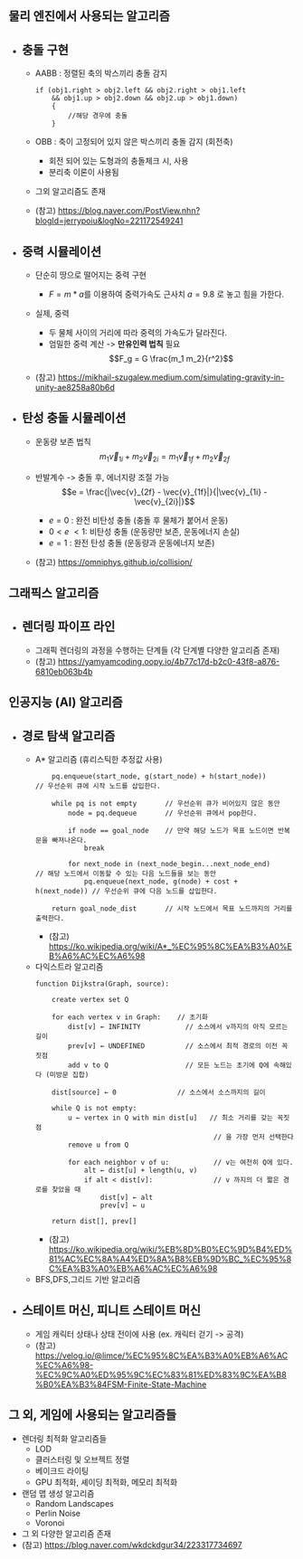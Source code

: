 ## 물리 엔진에서 사용되는 알고리즘
- 충돌 구현
  -
  - AABB : 정렬된 축의 박스끼리 충돌 감지
  	```
  	if (obj1.right > obj2.left && obj2.right > obj1.left
  		&& obj1.up > obj2.down && obj2.up > obj1.down)
		{
			//해당 경우에 충돌
		}
  	```
  - OBB : 축이 고정되어 있지 않은 박스끼리 충돌 감지 (회전축)

    - 회전 되어 있는 도형과의 충돌체크 시, 사용
    - 분리축 이론이 사용됨
  - 그외 알고리즘도 존재
  
  - (참고) https://blog.naver.com/PostView.nhn?blogId=jerrypoiu&logNo=221172549241	
- 중력 시뮬레이션
  - 
	- 단순히 땅으로 떨어지는 중력 구현
    	- $F = m * a$를 이용하여 중력가속도 근사치 $a = 9.8$ 로 놓고 힘을 가한다.
    
	- 실제, 중력
    	- 두 물체 사이의 거리에 따라 중력의 가속도가 달라진다.
    	- 엄밀한 중력 계산 -> **만유인력 법칙** 필요
		$$F_g = G \frac{m_1 m_2}{r^2}$$
	
	- (참고) https://mikhail-szugalew.medium.com/simulating-gravity-in-unity-ae8258a80b6d
- 탄성 충돌 시뮬레이션
  -
  - 운동량 보존 법칙
  $$m_1 \vec{v}_{1i} + m_2 \vec{v}_{2i} = m_1 \vec{v}_{1f} + m_2 \vec{v}_{2f}
$$
  - 반발계수 -> 충돌 후, 에너지량 조절 가능
  $$e = \frac{|\vec{v}_{2f} - \vec{v}_{1f}|}{|\vec{v}_{1i} - \vec{v}_{2i}|}$$

    - $e=0$ : 완전 비탄성 충돌 (충돌 후 물체가 붙어서 운동)
    - $0<e$ $<1$: 비탄성 충돌 (운동량만 보존, 운동에너지 손실)
    - $e=1$ : 완전 탄성 충돌 (운동량과 운동에너지 보존)

  - (참고) https://omniphys.github.io/collision/


## 그래픽스 알고리즘
- 렌더링 파이프 라인
  - 
  - 그래픽 렌더링의 과정을 수행하는 단계들 (각 단계별 다양한 알고리즘 존재)
  - (참고) https://yamyamcoding.oopy.io/4b77c17d-b2c0-43f8-a876-6810eb063b4b


## 인공지능 (AI) 알고리즘
- 경로 탐색 알고리즘
  - 
  - A* 알고리즘 (휴리스틱한 추정값 사용)
  	```
		pq.enqueue(start_node, g(start_node) + h(start_node))       // 우선순위 큐에 시작 노드를 삽입한다.

		while pq is not empty       // 우선순위 큐가 비어있지 않은 동안
			node = pq.dequeue       // 우선순위 큐에서 pop한다.

			if node == goal_node    // 만약 해당 노드가 목표 노드이면 반복문을 빠져나온다.
				break

			for next_node in (next_node_begin...next_node_end)       // 해당 노드에서 이동할 수 있는 다음 노드들을 보는 동안
				pq.enqueue(next_node, g(node) + cost + h(next_node)) // 우선순위 큐에 다음 노드를 삽입한다.

		return goal_node_dist       // 시작 노드에서 목표 노드까지의 거리를 출력한다.
	```
	- (참고) https://ko.wikipedia.org/wiki/A*_%EC%95%8C%EA%B3%A0%EB%A6%AC%EC%A6%98
  - 다익스트라 알고리즘
	```
	function Dijkstra(Graph, source):
 
		create vertex set Q
 
		for each vertex v in Graph:    // 초기화
			dist[v] ← INFINITY           // 소스에서 v까지의 아직 모르는 길이
			prev[v] ← UNDEFINED          // 소스에서 최적 경로의 이전 꼭짓점
			add v to Q                   // 모든 노드는 초기에 Q에 속해있다 (미방문 집합)

		dist[source] ← 0               // 소스에서 소스까지의 길이

		while Q is not empty:
			u ← vertex in Q with min dist[u]   // 최소 거리를 갖는 꼭짓점
												// 을 가장 먼저 선택한다
			remove u from Q

			for each neighbor v of u:           // v는 여전히 Q에 있다.
				alt ← dist[u] + length(u, v)
				if alt < dist[v]:               // v 까지의 더 짧은 경로를 찾았을 때
					dist[v] ← alt
					prev[v] ← u

		return dist[], prev[]
	```
    - (참고) https://ko.wikipedia.org/wiki/%EB%8D%B0%EC%9D%B4%ED%81%AC%EC%8A%A4%ED%8A%B8%EB%9D%BC_%EC%95%8C%EA%B3%A0%EB%A6%AC%EC%A6%98
  - BFS,DFS,그리드 기반 알고리즘
- 스테이트 머신, 피니트 스테이트 머신
	-
	- 게임 캐릭터 상태나 상태 전이에 사용 (ex. 캐릭터 걷기 -> 공격)
    - (참고) https://velog.io/@limce/%EC%95%8C%EA%B3%A0%EB%A6%AC%EC%A6%98-%EC%9C%A0%ED%95%9C%EC%83%81%ED%83%9C%EA%B8%B0%EA%B3%84FSM-Finite-State-Machine


## 그 외, 게임에 사용되는 알고리즘들
  - 렌더링 최적화 알고리즘들
    - LOD
    - 클러스터링 및 오브젝트 정렬
    - 베이크드 라이팅
    - GPU 최적화, 셰이딩 최적화, 메모리 최적화
  - 랜덤 맵 생성 알고리즘
    - Random Landscapes
    - Perlin Noise
    - Voronoi
  - 그 외 다양한 알고리즘 존재
- (참고) https://blog.naver.com/wkdckdgur34/223317734697